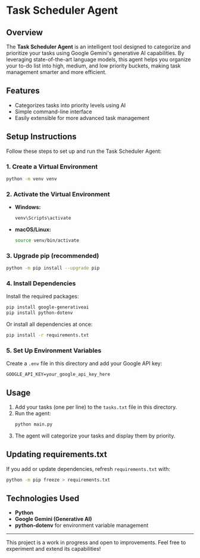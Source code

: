 # Task Scheduler Agent

## Overview

The **Task Scheduler Agent** is an intelligent tool designed to categorize and prioritize your tasks using Google Gemini's generative AI capabilities. By leveraging state-of-the-art language models, this agent helps you organize your to-do list into high, medium, and low priority buckets, making task management smarter and more efficient.

## Features

- Categorizes tasks into priority levels using AI
- Simple command-line interface
- Easily extensible for more advanced task management

## Setup Instructions

Follow these steps to set up and run the Task Scheduler Agent:

### 1. Create a Virtual Environment

```bash
python -m venv venv
```

### 2. Activate the Virtual Environment

- **Windows:**
  ```bash
  venv\Scripts\activate
  ```
- **macOS/Linux:**
  ```bash
  source venv/bin/activate
  ```

### 3. Upgrade pip (recommended)

```bash
python -m pip install --upgrade pip
```

### 4. Install Dependencies

Install the required packages:

```bash
pip install google-generativeai
pip install python-dotenv
```

Or install all dependencies at once:

```bash
pip install -r requirements.txt
```

### 5. Set Up Environment Variables

Create a `.env` file in this directory and add your Google API key:

```
GOOGLE_API_KEY=your_google_api_key_here
```

## Usage

1. Add your tasks (one per line) to the `tasks.txt` file in this directory.
2. Run the agent:
   ```bash
   python main.py
   ```
3. The agent will categorize your tasks and display them by priority.

## Updating requirements.txt

If you add or update dependencies, refresh `requirements.txt` with:

```bash
python -m pip freeze > requirements.txt
```

## Technologies Used

- **Python**
- **Google Gemini (Generative AI)**
- **python-dotenv** for environment variable management

---

This project is a work in progress and open to improvements. Feel free to experiment and extend its capabilities!
